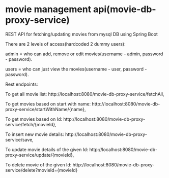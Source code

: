 # movie management api(movie-db-proxy-service)
REST API for fetching/updating movies from mysql DB using Spring Boot


There are 2 levels of access(hardcoded 2 dummy users): 

admin = who can add, remove or edit movies(username - admin, password - password). 

users = who can just view the movies(username - user, password - password).


Rest endpoints: 

To get all movie list:
http://localhost:8080/movie-db-proxy-service/fetchAll,

To get movies based on start with name:
http://localhost:8080/movie-db-proxy-service/startWithName/{name},

To get movies based on Id: 
http://localhost:8080/movie-db-proxy-service/fetch/{movieId}, 

To insert new movie details:
http://localhost:8080/movie-db-proxy-service/save, 

To update movie details of the given Id:
http://localhost:8080/movie-db-proxy-service/update/{movieId}, 

To delete movie of the given Id:
http://localhost:8080/movie-db-proxy-service/delete?movieId={movieId}
